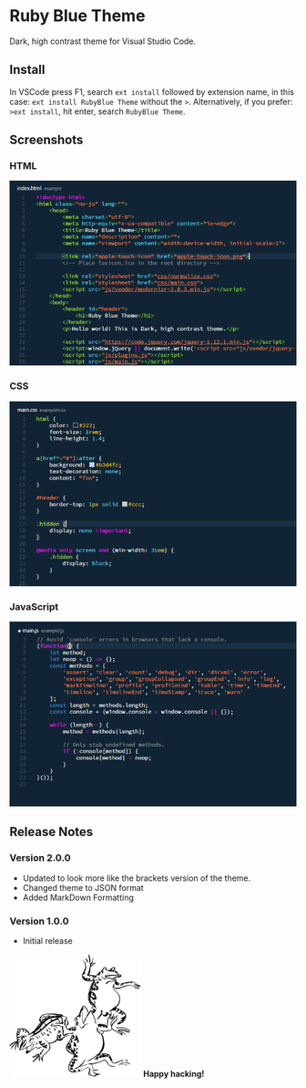 # Ruby Blue Theme

Dark, high contrast theme for Visual Studio Code.


## Install

In VSCode press F1, search `ext install` followed by extension name, in this case: `ext install RubyBlue Theme` without the `>`. Alternatively, if you prefer: `>ext install`, hit enter, search `RubyBlue Theme`.

## Screenshots

### HTML
![html screenshot](https://raw.githubusercontent.com/hirofumii/vscode-theme-rubyblue/images/html_01.png)

### CSS
![css screenshot](https://raw.githubusercontent.com/hirofumii/vscode-theme-rubyblue/images/css_01.png)

### JavaScript
![javascript screenshot](https://raw.githubusercontent.com/hirofumii/vscode-theme-rubyblue/images/js_01.png)


## Release Notes

### Version 2.0.0
- Updated to look more like the brackets version of the theme.
- Changed theme to JSON format
- Added MarkDown Formatting

### Version 1.0.0

- Initial release


![flogs](https://raw.githubusercontent.com/hirofumii/vscode-theme-rubyblue/images/flogs.png)
**Happy hacking!**
